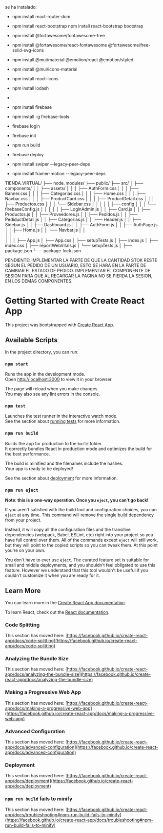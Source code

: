 se ha instalado:



- npm install react-router-dom

- npm install react-bootstrap
npm install react-bootstrap bootstrap


- npm install @fortawesome/fontawesome-free
- npm install @fortawesome/react-fontawesome @fortawesome/free-solid-svg-icons
- npm install @mui/material @emotion/react @emotion/styled
- npm install @mui/icons-material
- npm install react-icons
- npm install lodash
- 






- npm install firebase
- npm install -g firebase-tools

- firebase login
- firebase init
- npm run build
- firebase deploy
- npm install swiper --legacy-peer-deps
-  npm install framer-motion --legacy-peer-deps




TIENDA_VIRTUAL/
├── node_modules/
├── public/
├── src/
│   ├── components/
│   │   ├── assets/
│   │   │   ├── AuthForm.css
│   │   │   ├── Banner.css
│   │   │   ├── Categorias.css
│   │   │   ├── Home.css
│   │   │   ├── Navbar.css
│   │   │   ├── ProductCard.css
│   │   │   ├── ProductDetail.css
│   │   │   ├── Productos.css
│   │   │   └── Sidebar.css
│   │   │
│   │   ├── config
│   │   │   └── firebaseConfig.js
│   │   │
│   │   ├── LoginAdmin.js
│   │   ├── Card.js
│   │   ├── Productos.js
│   │   ├── Proveedores.js
│   │   ├── Pedidos.js
│   │   ├── PediductDetail.js
│   │   ├── Categorias.js
│   │   ├── Header.js
│   │   ├── Sidebar.js
│   │   ├── Dashboard.js
│   │   ├── AuthForm.js
│   │   ├── AuthPage.js
│   │   ├── Home.js
│   │   └── Navbar.js
│   │   
│   │   
│   │
│   ├── App.js
│   ├── App.css
│   ├── setupTests.js
│   ├── index.js
│   ├── index.css
│   ├── reportWebVitals.js
│   └── setupTests.js
│
├── package.json
└── package-lock.json


PENDIENTE:
IMPLEMENTAR LA PARTE DE QUE LA CANTIDAD STOK RESTE SEGUN EL PEDIDO DE UN USUARIO, ESTO SE HARA EN LA PARTE DE CAMBIAR EL ESTADO DE PEDIDO.
IMPLEMENTAR EL COMPONENTE DE SESION PARA QUE AL RECARGAR LA PAGINA NO SE PIERDA LA SESION, EN LOS DEMAS COMPONENTES.


























































# Getting Started with Create React App

This project was bootstrapped with [Create React App](https://github.com/facebook/create-react-app).

## Available Scripts

In the project directory, you can run:

### `npm start`

Runs the app in the development mode.\
Open [http://localhost:3000](http://localhost:3000) to view it in your browser.

The page will reload when you make changes.\
You may also see any lint errors in the console.

### `npm test`

Launches the test runner in the interactive watch mode.\
See the section about [running tests](https://facebook.github.io/create-react-app/docs/running-tests) for more information.

### `npm run build`

Builds the app for production to the `build` folder.\
It correctly bundles React in production mode and optimizes the build for the best performance.

The build is minified and the filenames include the hashes.\
Your app is ready to be deployed!

See the section about [deployment](https://facebook.github.io/create-react-app/docs/deployment) for more information.

### `npm run eject`

**Note: this is a one-way operation. Once you `eject`, you can't go back!**

If you aren't satisfied with the build tool and configuration choices, you can `eject` at any time. This command will remove the single build dependency from your project.

Instead, it will copy all the configuration files and the transitive dependencies (webpack, Babel, ESLint, etc) right into your project so you have full control over them. All of the commands except `eject` will still work, but they will point to the copied scripts so you can tweak them. At this point you're on your own.

You don't have to ever use `eject`. The curated feature set is suitable for small and middle deployments, and you shouldn't feel obligated to use this feature. However we understand that this tool wouldn't be useful if you couldn't customize it when you are ready for it.

## Learn More

You can learn more in the [Create React App documentation](https://facebook.github.io/create-react-app/docs/getting-started).

To learn React, check out the [React documentation](https://reactjs.org/).

### Code Splitting

This section has moved here: [https://facebook.github.io/create-react-app/docs/code-splitting](https://facebook.github.io/create-react-app/docs/code-splitting)

### Analyzing the Bundle Size

This section has moved here: [https://facebook.github.io/create-react-app/docs/analyzing-the-bundle-size](https://facebook.github.io/create-react-app/docs/analyzing-the-bundle-size)

### Making a Progressive Web App

This section has moved here: [https://facebook.github.io/create-react-app/docs/making-a-progressive-web-app](https://facebook.github.io/create-react-app/docs/making-a-progressive-web-app)

### Advanced Configuration

This section has moved here: [https://facebook.github.io/create-react-app/docs/advanced-configuration](https://facebook.github.io/create-react-app/docs/advanced-configuration)

### Deployment

This section has moved here: [https://facebook.github.io/create-react-app/docs/deployment](https://facebook.github.io/create-react-app/docs/deployment)

### `npm run build` fails to minify

This section has moved here: [https://facebook.github.io/create-react-app/docs/troubleshooting#npm-run-build-fails-to-minify](https://facebook.github.io/create-react-app/docs/troubleshooting#npm-run-build-fails-to-minify)

